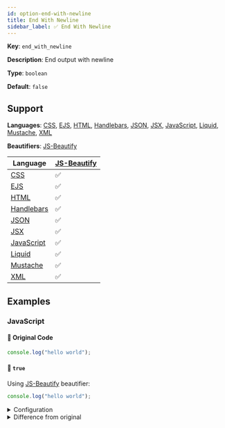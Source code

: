 ```yaml
---
id: option-end-with-newline
title: End With Newline
sidebar_label: ✅ End With Newline
---
```

**Key**: `end_with_newline`

**Description**: End output with newline

**Type**: `boolean`

**Default**: `false`

## Support
**Languages**: [CSS](/docs/language-css.html), [EJS](/docs/language-ejs.html), [HTML](/docs/language-html.html), [Handlebars](/docs/language-handlebars.html), [JSON](/docs/language-json.html), [JSX](/docs/language-jsx.html), [JavaScript](/docs/language-javascript.html), [Liquid](/docs/language-liquid.html), [Mustache](/docs/language-mustache.html), [XML](/docs/language-xml.html)

**Beautifiers**: [JS-Beautify](/docs/beautifier-js-beautify.html)

| Language | [JS-Beautify](/docs/beautifier-js-beautify.html) |
| --- | --- |
| [CSS](/docs/language-css.html) | &#9989; |
| [EJS](/docs/language-ejs.html) | &#9989; |
| [HTML](/docs/language-html.html) | &#9989; |
| [Handlebars](/docs/language-handlebars.html) | &#9989; |
| [JSON](/docs/language-json.html) | &#9989; |
| [JSX](/docs/language-jsx.html) | &#9989; |
| [JavaScript](/docs/language-javascript.html) | &#9989; |
| [Liquid](/docs/language-liquid.html) | &#9989; |
| [Mustache](/docs/language-mustache.html) | &#9989; |
| [XML](/docs/language-xml.html) | &#9989; |
## Examples
### JavaScript
#### 🚧 Original Code
```JavaScript
console.log("hello world");
```
#### 🔧 `true`
Using [JS-Beautify](/docs/beautifier-js-beautify.html) beautifier:
```JavaScript
console.log("hello world");

```
<details><summary>Configuration</summary>
A `.unibeautify.json` file would look like the following:
```json
{
  "JavaScript": {
    "indent_size": 2,
    "indent_char": " ",
    "end_with_newline": true
  }
}
```
</details>
<details><summary>Difference from original</summary>
```diff
Index: true
===================================================================
--- true	Original
+++ true	Beautified
@@ -1,1 +1,1 @@
-console.log("hello␣world");
\ No newline at end of file
+console.log("hello␣world");␊

```
</details>
#### 🔧 `false`
Using [JS-Beautify](/docs/beautifier-js-beautify.html) beautifier:
```JavaScript
console.log("hello world");
```
<details><summary>Configuration</summary>
A `.unibeautify.json` file would look like the following:
```json
{
  "JavaScript": {
    "indent_size": 2,
    "indent_char": " ",
    "end_with_newline": false
  }
}
```
</details>
<details><summary>Difference from original</summary>
```diff
Index: false
===================================================================
--- false	Original
+++ false	Beautified

```
</details>